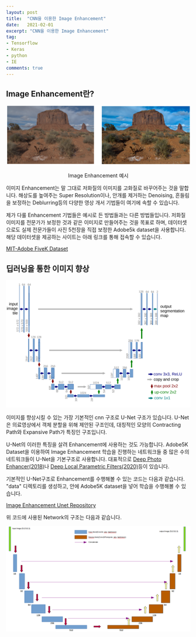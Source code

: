 ```yaml
---
layout: post
title:  "CNN을 이용한 Image Enhancement"
date:   2021-02-01
excerpt: "CNN을 이용한 Image Enhancement"
tag:
- Tensorflow 
- Keras
- python
- IE
comments: true
---
```


## Image Enhancement란?

![unet_structure](/assets/img/210202/image_enhance_example.png)
<figcaption style="text-align: center">Image Enhancement 예시</figcaption>

이미지 Enhancement는 말 그대로 저화질의 이미지를 고화질로 바꾸어주는 것을 말합니다. 해상도를 높여주는 Super Resolution이나, 안개를 제거하는 Denoising,
흔들림을 보정하는 Deblurring등의 다양한 영상 개서 기법들이 여기에 속할 수 있습니다.

제가 다룰 Enhancement 기법들은 예시로 든 방법들과는 다른 방법들입니다. 저화질 이미지를 전문가가 보정한 것과 같은 이미지로 만들어주는 것을 목표로 하며,
데이터셋으로도 실제 전문가들이 사진 5천장을 직접 보정한 Adobe5k dataset을 사용합니다. 해당 데이터셋을 제공하는 사이트는 아래 링크를 통해 접속할 수 있습니다.

<a href="https://data.csail.mit.edu/graphics/fivek/"> MIT-Adobe FiveK Dataset </a>


## 딥러닝을 통한 이미지 향상

![unet_structure](/assets/img/210202/UnetStructure.png)

이미지를 향상시킬 수 있는 가장 기본적인 cnn 구조로 U-Net 구조가 있습니다. U-Net 은 의료영상에서 객체 분할을 위해 제안된 구조인데, 대칭적인 모양의 
Contracting Path와 Expansive Path가 특징인 구조입니다.

U-Net의 이러한 특징을 살려 Enhancement에 사용하는 것도 가능합니다. Adobe5K Dataset을 이용하여 Image Enhancement 학습을 진행하는 네트워크들 중
많은 수의 네트워크들이 U-Net을 기본구조로 사용합니다. 대표적으로 <a href="https://openaccess.thecvf.com/content_cvpr_2018/papers/Chen_Deep_Photo_Enhancer_CVPR_2018_paper.pdf">Deep Photo Enhancer(2018)</a>나
<a href="https://openaccess.thecvf.com/content_CVPR_2020/papers/Moran_DeepLPF_Deep_Local_Parametric_Filters_for_Image_Enhancement_CVPR_2020_paper.pdf">Deep Local Parametric Filters(2020)</a>등이 있습니다.

기본적인 U-Net구조로 Enhancement를 수행해볼 수 있는 코드는 다음과 같습니다. "data" 디렉토리를 생성하고, 안에 Adobe5K dataset을 넣어 학습을 수행해볼 수 있습니다.

<a href="https://github.com/rinha7/Image_Enhancement_Unet">Image Enhancement Unet Repository</a>

위 코드에 사용된 Network의 구조는 다음과 같습니다.

![unet_structure](/assets/img/210202/unet_enhancement_structure.png)
